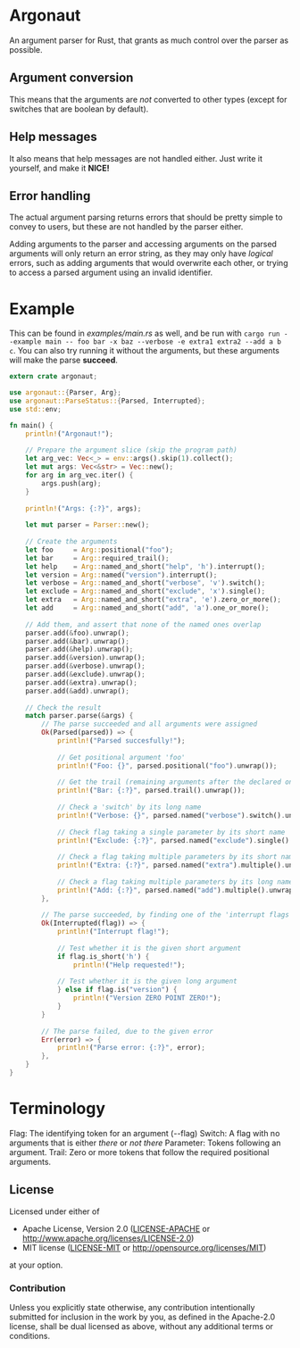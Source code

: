 # Argonaut
An argument parser for Rust, that grants as much control over the parser as possible.

## Argument conversion
This means that the arguments are *not* converted to other types (except for switches that are boolean by default).

## Help messages
It also means that help messages are not handled either. Just write it yourself, and make it **NICE!**

## Error handling
The actual argument parsing returns errors that should be pretty simple to convey to users, but these are not handled by the parser either.

Adding arguments to the parser and accessing arguments on the parsed arguments will only return an error string, as they may only have *logical* errors, such as adding arguments that would overwrite each other, or trying to access a parsed argument using an invalid identifier.

# Example
This can be found in *examples/main.rs* as well, and be run with ```cargo run --example main -- foo bar -x baz --verbose -e extra1 extra2 --add a b c```.
You can also try running it without the arguments, but these arguments will make the parse **succeed**.

```rust
extern crate argonaut;

use argonaut::{Parser, Arg};
use argonaut::ParseStatus::{Parsed, Interrupted};
use std::env;

fn main() {
    println!("Argonaut!");
    
    // Prepare the argument slice (skip the program path)
    let arg_vec: Vec<_> = env::args().skip(1).collect();
    let mut args: Vec<&str> = Vec::new();
    for arg in arg_vec.iter() {
        args.push(arg);
    }
    
    println!("Args: {:?}", args);
    
    let mut parser = Parser::new();
    
    // Create the arguments
    let foo     = Arg::positional("foo");
    let bar     = Arg::required_trail();
    let help    = Arg::named_and_short("help", 'h').interrupt();
    let version = Arg::named("version").interrupt();
    let verbose = Arg::named_and_short("verbose", 'v').switch();
    let exclude = Arg::named_and_short("exclude", 'x').single();
    let extra   = Arg::named_and_short("extra", 'e').zero_or_more();
    let add     = Arg::named_and_short("add", 'a').one_or_more();
    
    // Add them, and assert that none of the named ones overlap
    parser.add(&foo).unwrap();
    parser.add(&bar).unwrap();
    parser.add(&help).unwrap();
    parser.add(&version).unwrap();
    parser.add(&verbose).unwrap();
    parser.add(&exclude).unwrap();
    parser.add(&extra).unwrap();
    parser.add(&add).unwrap();
    
    // Check the result
    match parser.parse(&args) {
        // The parse succeeded and all arguments were assigned
        Ok(Parsed(parsed)) => {
            println!("Parsed succesfully!");
            
            // Get positional argument 'foo'
            println!("Foo: {}", parsed.positional("foo").unwrap());
            
            // Get the trail (remaining arguments after the declared ones)
            println!("Bar: {:?}", parsed.trail().unwrap());
            
            // Check a 'switch' by its long name
            println!("Verbose: {}", parsed.named("verbose").switch().unwrap());
            
            // Check flag taking a single parameter by its short name
            println!("Exclude: {:?}", parsed.named("exclude").single().unwrap());
            
            // Check a flag taking multiple parameters by its short name
            println!("Extra: {:?}", parsed.named("extra").multiple().unwrap());
            
            // Check a flag taking multiple parameters by its long name
            println!("Add: {:?}", parsed.named("add").multiple().unwrap());
        },
        
        // The parse succeeded, by finding one of the 'interrupt flags'
        Ok(Interrupted(flag)) => {
            println!("Interrupt flag!");
            
            // Test whether it is the given short argument
            if flag.is_short('h') {
                println!("Help requested!");
            
            // Test whether it is the given long argument
            } else if flag.is("version") {
                println!("Version ZERO POINT ZERO!");
            }
        }
        
        // The parse failed, due to the given error
        Err(error) => {
            println!("Parse error: {:?}", error);
        },
    } 
}
```

# Terminology

Flag: The identifying token for an argument (--flag)
Switch: A flag with no arguments that is either *there* or *not there*
Parameter: Tokens following an argument.
Trail: Zero or more tokens that follow the required positional arguments.

## License

Licensed under either of

 * Apache License, Version 2.0 ([LICENSE-APACHE](LICENSE-APACHE) or http://www.apache.org/licenses/LICENSE-2.0)
 * MIT license ([LICENSE-MIT](LICENSE-MIT) or http://opensource.org/licenses/MIT)

at your option.

### Contribution

Unless you explicitly state otherwise, any contribution intentionally submitted
for inclusion in the work by you, as defined in the Apache-2.0 license, shall be dual licensed as above, without any
additional terms or conditions.